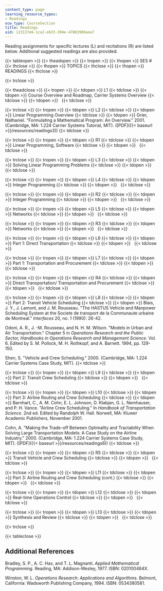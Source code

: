 ```yaml
---
content_type: page
learning_resource_types:
- Readings
ocw_type: CourseSection
title: Readings
uid: 123137e6-1ca2-e633-394e-47883986aea7
---
```


Reading assignments for specific lectures (L) and recitations (R) are listed below. Additional suggested readings are also provided.

{{< tableopen >}}
{{< theadopen >}}
{{< tropen >}}
{{< thopen >}}
SES #
{{< thclose >}}
{{< thopen >}}
TOPICS
{{< thclose >}}
{{< thopen >}}
READINGS
{{< thclose >}}

{{< trclose >}}

{{< theadclose >}}
{{< tropen >}}
{{< tdopen >}}
L1
{{< tdclose >}}
{{< tdopen >}}
Course Overview and Roadmap, Carrier Systems Overview
{{< tdclose >}}
{{< tdopen >}}
 
{{< tdclose >}}

{{< trclose >}}
{{< tropen >}}
{{< tdopen >}}
L2
{{< tdclose >}}
{{< tdopen >}}
Linear Programming Overview
{{< tdclose >}}
{{< tdopen >}}
Grier, Nathaniel. "Formulating a Mathematical Program: An Overview." 2001. (Cambridge, MA: 1.224 Carrier Systems Tutorial, MIT). ([PDF]({{< baseurl >}}/resources/readings3))
{{< tdclose >}}

{{< trclose >}}
{{< tropen >}}
{{< tdopen >}}
R1
{{< tdclose >}}
{{< tdopen >}}
Linear Programming, Software
{{< tdclose >}}
{{< tdopen >}}
 
{{< tdclose >}}

{{< trclose >}}
{{< tropen >}}
{{< tdopen >}}
L3
{{< tdclose >}}
{{< tdopen >}}
Solving Linear Programming Problems
{{< tdclose >}}
{{< tdopen >}}
 
{{< tdclose >}}

{{< trclose >}}
{{< tropen >}}
{{< tdopen >}}
L4
{{< tdclose >}}
{{< tdopen >}}
Integer Programming
{{< tdclose >}}
{{< tdopen >}}
 
{{< tdclose >}}

{{< trclose >}}
{{< tropen >}}
{{< tdopen >}}
R2
{{< tdclose >}}
{{< tdopen >}}
Integer Programming
{{< tdclose >}}
{{< tdopen >}}
 
{{< tdclose >}}

{{< trclose >}}
{{< tropen >}}
{{< tdopen >}}
L5
{{< tdclose >}}
{{< tdopen >}}
Networks
{{< tdclose >}}
{{< tdopen >}}
 
{{< tdclose >}}

{{< trclose >}}
{{< tropen >}}
{{< tdopen >}}
R3
{{< tdclose >}}
{{< tdopen >}}
Networks
{{< tdclose >}}
{{< tdopen >}}
 
{{< tdclose >}}

{{< trclose >}}
{{< tropen >}}
{{< tdopen >}}
L6
{{< tdclose >}}
{{< tdopen >}}
Part 1: Direct Transportation
{{< tdclose >}}
{{< tdopen >}}
 
{{< tdclose >}}

{{< trclose >}}
{{< tropen >}}
{{< tdopen >}}
L7
{{< tdclose >}}
{{< tdopen >}}
Part 1: Transportation and Procurement
{{< tdclose >}}
{{< tdopen >}}
 
{{< tdclose >}}

{{< trclose >}}
{{< tropen >}}
{{< tdopen >}}
R4
{{< tdclose >}}
{{< tdopen >}}
Direct Transportation/ Transportation and Procurement
{{< tdclose >}}
{{< tdopen >}}
 
{{< tdclose >}}

{{< trclose >}}
{{< tropen >}}
{{< tdopen >}}
L8
{{< tdclose >}}
{{< tdopen >}}
Part 2: Transit Vehicle Scheduling
{{< tdclose >}}
{{< tdopen >}}
Blais, J. Y., J. Lamont, and J. M. Rousseau. "The HASTUS Vehicle and Manpower Scheduling System at the Societe de transport de la Communaute urbaine de Montreal." _Interfaces_ 20, no. 1 (1990): 26-42.  
  
Odoni, A. R., J. -M. Rousseau, and N. H. M. Wilson. "Models in Urban and Air Transportation." Chapter 5 in _Operations Research and the Public Sector, Handbooks in Operations Research and Management Science_. Vol. 6. Edited by S. M. Pollock, M. H. Rothkopf, and A. Barnett. 1994, pp. 129-150.  
  
Shen, S. "Vehicle and Crew Scheduling." 2000. (Cambridge, MA: 1.224 Carrier Systems Case Study, MIT).
{{< tdclose >}}

{{< trclose >}}
{{< tropen >}}
{{< tdopen >}}
L9
{{< tdclose >}}
{{< tdopen >}}
Part 2: Transit Crew Scheduling
{{< tdclose >}}
{{< tdopen >}}
 
{{< tdclose >}}

{{< trclose >}}
{{< tropen >}}
{{< tdopen >}}
L10
{{< tdclose >}}
{{< tdopen >}}
Part 3: Airline Routing and Crew Scheduling
{{< tdclose >}}
{{< tdopen >}}
Barnhart, C., A. M. Cohn, E. L. Johnson, D. Klabjan, G. L. Nemhauser, and P. H. Vance. "Airline Crew Scheduling." In _Handbook of Transportation Science_. 2nd ed. Edited by Randolph W. Hall. Norwell, MA: Kluwer Academic Publishers, November 2001.  
  
Cohn, A. "Making the Trade-off Between Optimality and Tractability When Solving Large Transportation Models: A Case Study on the Airline Industry." 2000. (Cambridge, MA: 1.224 Carrier Systems Case Study, MIT). ([PDF]({{< baseurl >}}/resources/readings6))
{{< tdclose >}}

{{< trclose >}}
{{< tropen >}}
{{< tdopen >}}
R5
{{< tdclose >}}
{{< tdopen >}}
Transit Vehicle and Crew Scheduling
{{< tdclose >}}
{{< tdopen >}}
 
{{< tdclose >}}

{{< trclose >}}
{{< tropen >}}
{{< tdopen >}}
L11
{{< tdclose >}}
{{< tdopen >}}
Part 3: Airline Routing and Crew Scheduling (cont.)
{{< tdclose >}}
{{< tdopen >}}
 
{{< tdclose >}}

{{< trclose >}}
{{< tropen >}}
{{< tdopen >}}
L12
{{< tdclose >}}
{{< tdopen >}}
Real-time Operations Control
{{< tdclose >}}
{{< tdopen >}}
 
{{< tdclose >}}

{{< trclose >}}
{{< tropen >}}
{{< tdopen >}}
L13
{{< tdclose >}}
{{< tdopen >}}
Synthesis and Review
{{< tdclose >}}
{{< tdopen >}}
 
{{< tdclose >}}

{{< trclose >}}

{{< tableclose >}}

Additional References
---------------------

Bradley, S. P., A. C. Hax, and T. L. Magnanti. _Applied Mathematical Programming._ Reading, MA: Addison-Wesley, 1977. ISBN: 020100464X.

Winston, W. L. _Operations Research: Applications and Algorithms._ Belmont, California: Wadsworth Publishing Company, 1994. ISBN: 0534380581.